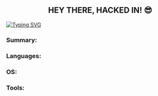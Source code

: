 <h2 align="center">HEY THERE, HACKED IN! 😎</h2>

<a href="https://git.io/typing-svg"><img src="https://readme-typing-svg.demolab.com?font=Fira+Code&pause=1000&color=00F733&center=true&vCenter=true&random=false&width=1000&lines=Hacked+by+h4x0rl33tx" alt="Typing SVG" /></a>

<h3 align="left">Summary: </h3>

<h3 align="left">Languages: </h3>

<h3 align="left">OS: </h3>

<h3 align="left">Tools: </h3>






